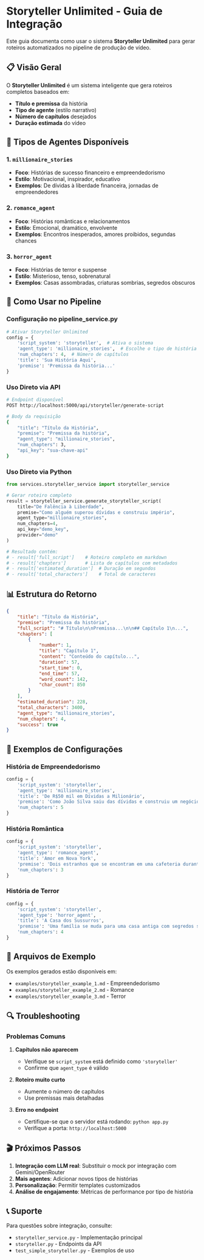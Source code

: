 # Storyteller Unlimited - Guia de Integração

Este guia documenta como usar o sistema **Storyteller Unlimited** para gerar roteiros automatizados no pipeline de produção de vídeo.

## 📋 Visão Geral

O **Storyteller Unlimited** é um sistema inteligente que gera roteiros completos baseados em:
- **Título e premissa** da história
- **Tipo de agente** (estilo narrativo)
- **Número de capítulos** desejados
- **Duração estimada** do vídeo

## 🚀 Tipos de Agentes Disponíveis

### 1. `millionaire_stories`
- **Foco**: Histórias de sucesso financeiro e empreendedorismo
- **Estilo**: Motivacional, inspirador, educativo
- **Exemplos**: De dívidas à liberdade financeira, jornadas de empreendedores

### 2. `romance_agent`
- **Foco**: Histórias românticas e relacionamentos
- **Estilo**: Emocional, dramático, envolvente
- **Exemplos**: Encontros inesperados, amores proibidos, segundas chances

### 3. `horror_agent`
- **Foco**: Histórias de terror e suspense
- **Estilo**: Misterioso, tenso, sobrenatural
- **Exemplos**: Casas assombradas, criaturas sombrias, segredos obscuros

## 🔧 Como Usar no Pipeline

### Configuração no pipeline_service.py

```python
# Ativar Storyteller Unlimited
config = {
    'script_system': 'storyteller',  # Ativa o sistema
    'agent_type': 'millionaire_stories',  # Escolhe o tipo de história
    'num_chapters': 4,  # Número de capítulos
    'title': 'Sua História Aqui',
    'premise': 'Premissa da história...'
}
```

### Uso Direto via API

```bash
# Endpoint disponível
POST http://localhost:5000/api/storyteller/generate-script

# Body da requisição
{
    "title": "Título da História",
    "premise": "Premissa da história",
    "agent_type": "millionaire_stories",
    "num_chapters": 3,
    "api_key": "sua-chave-api"
}
```

### Uso Direto via Python

```python
from services.storyteller_service import storyteller_service

# Gerar roteiro completo
result = storyteller_service.generate_storyteller_script(
    title="De Falência à Liberdade",
    premise="Como alguém superou dívidas e construiu império",
    agent_type="millionaire_stories",
    num_chapters=4,
    api_key="demo_key",
    provider="demo"
)

# Resultado contém:
# - result['full_script']    # Roteiro completo em markdown
# - result['chapters']       # Lista de capítulos com metadados
# - result['estimated_duration']  # Duração em segundos
# - result['total_characters']    # Total de caracteres
```

## 📊 Estrutura do Retorno

```json
{
    "title": "Título da História",
    "premise": "Premissa da história",
    "full_script": "# Título\n\nPremissa...\n\n## Capítulo 1\n...",
    "chapters": [
        {
            "number": 1,
            "title": "Capítulo 1",
            "content": "Conteúdo do capítulo...",
            "duration": 57,
            "start_time": 0,
            "end_time": 57,
            "word_count": 142,
            "char_count": 850
        }
    ],
    "estimated_duration": 228,
    "total_characters": 3400,
    "agent_type": "millionaire_stories",
    "num_chapters": 4,
    "success": true
}
```

## 🎯 Exemplos de Configurações

### História de Empreendedorismo
```python
config = {
    'script_system': 'storyteller',
    'agent_type': 'millionaire_stories',
    'title': 'De R$50 mil em Dívidas a Milionário',
    'premise': 'Como João Silva saiu das dívidas e construiu um negócio de 7 dígitos',
    'num_chapters': 5
}
```

### História Romântica
```python
config = {
    'script_system': 'storyteller',
    'agent_type': 'romance_agent',
    'title': 'Amor em Nova York',
    'premise': 'Dois estranhos que se encontram em uma cafeteria durante uma tempestade',
    'num_chapters': 3
}
```

### História de Terror
```python
config = {
    'script_system': 'storyteller',
    'agent_type': 'horror_agent',
    'title': 'A Casa dos Sussurros',
    'premise': 'Uma família se muda para uma casa antiga com segredos sombrios',
    'num_chapters': 4
}
```

## 📝 Arquivos de Exemplo

Os exemplos gerados estão disponíveis em:
- `examples/storyteller_example_1.md` - Empreendedorismo
- `examples/storyteller_example_2.md` - Romance
- `examples/storyteller_example_3.md` - Terror

## 🔍 Troubleshooting

### Problemas Comuns

1. **Capítulos não aparecem**
   - Verifique se `script_system` está definido como `'storyteller'`
   - Confirme que `agent_type` é válido

2. **Roteiro muito curto**
   - Aumente o número de capítulos
   - Use premissas mais detalhadas

3. **Erro no endpoint**
   - Certifique-se que o servidor está rodando: `python app.py`
   - Verifique a porta: `http://localhost:5000`

## 🎬 Próximos Passos

1. **Integração com LLM real**: Substituir o mock por integração com Gemini/OpenRouter
2. **Mais agentes**: Adicionar novos tipos de histórias
3. **Personalização**: Permitir templates customizados
4. **Análise de engajamento**: Métricas de performance por tipo de história

## 📞 Suporte

Para questões sobre integração, consulte:
- `storyteller_service.py` - Implementação principal
- `storyteller.py` - Endpoints da API
- `test_simple_storyteller.py` - Exemplos de uso